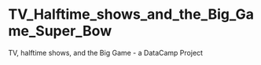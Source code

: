 # TV_Halftime_shows_and_the_Big_Game_Super_Bow
TV, halftime shows, and the Big Game - a DataCamp Project
